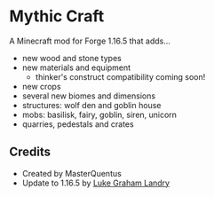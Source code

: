 # Mythic Craft

A Minecraft mod for Forge 1.16.5 that adds... 
- new wood and stone types
- new materials and equipment
    - thinker's construct compatibility coming soon!
- new crops
- several new biomes and dimensions
- structures: wolf den and goblin house
- mobs: basilisk, fairy, goblin, siren, unicorn
- quarries, pedestals and crates

## Credits
- Created by MasterQuentus
- Update to 1.16.5 by [Luke Graham Landry](https://lukegrahamlandry.ca)